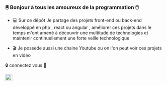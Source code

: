 ### :trackball: Bonjour à tous les amoureux de la programmation :computer_mouse:

- :computer: Sur ce dépôt Je partage des projets front-end ou back-end développé en php , react ou angular , améliorer ces projets dans le temps m'ont amené à découvrir une multitude de technologies et maintenir continuellement une forte veille technologique

- :clapper: Je possède aussi une chaine Youtube ou on l'on peut voir ces projets en vidéo



:lock: connectez vous :key:

 <img alt="My YouTube Tech Channel" src="[https://camo.githubusercontent.com/2e8271e53884320ba81873ff5cdf18fbf45fbce1507e03097655bc37b8ed3048/68747470733a2f2f63646e2e6a7364656c6976722e6e65742f6e706d2f73696d706c652d69636f6e734076362f69636f6e732f796f75747562652e737667](https://www.youtube.com/channel/UCFV8c_CzIpVLV5BqbGL_z6A)" data-canonical-src="https://cdn.jsdelivr.net/npm/simple-icons@v6/icons/youtube.svg" style="max-width: 100%;" width="22px" align="left">

